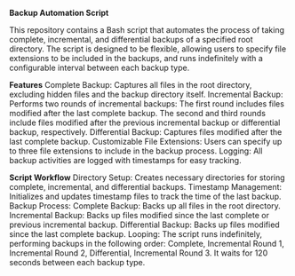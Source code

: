 **Backup Automation Script**

This repository contains a Bash script that automates the process of taking complete, incremental, and differential backups of a specified root directory. The script is designed to be flexible, allowing users to specify file extensions to be included in the backups, and runs indefinitely with a configurable interval between each backup type.

**Features**
Complete Backup: Captures all files in the root directory, excluding hidden files and the backup directory itself.
Incremental Backup: Performs two rounds of incremental backups:
The first round includes files modified after the last complete backup.
The second and third rounds include files modified after the previous incremental backup or differential backup, respectively.
Differential Backup: Captures files modified after the last complete backup.
Customizable File Extensions: Users can specify up to three file extensions to include in the backup process.
Logging: All backup activities are logged with timestamps for easy tracking.

**Script Workflow**
Directory Setup: Creates necessary directories for storing complete, incremental, and differential backups.
Timestamp Management: Initializes and updates timestamp files to track the time of the last backup.
Backup Process:
Complete Backup: Backs up all files in the root directory.
Incremental Backup: Backs up files modified since the last complete or previous incremental backup.
Differential Backup: Backs up files modified since the last complete backup.
Looping: The script runs indefinitely, performing backups in the following order: Complete, Incremental Round 1, Incremental Round 2, Differential, Incremental Round 3. It waits for 120 seconds between each backup type.
